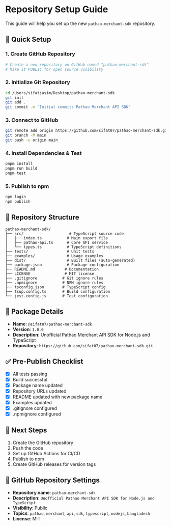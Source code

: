 # Repository Setup Guide

This guide will help you set up the new `pathao-merchant-sdk` repository.

## 🚀 **Quick Setup**

### 1. **Create GitHub Repository**
```bash
# Create a new repository on GitHub named "pathao-merchant-sdk"
# Make it PUBLIC for open source visibility
```

### 2. **Initialize Git Repository**
```bash
cd /Users/sifatjasim/Desktop/pathao-merchant-sdk
git init
git add .
git commit -m "Initial commit: Pathao Merchant API SDK"
```

### 3. **Connect to GitHub**
```bash
git remote add origin https://github.com/sifat07/pathao-merchant-sdk.git
git branch -M main
git push -u origin main
```

### 4. **Install Dependencies & Test**
```bash
pnpm install
pnpm run build
pnpm test
```

### 5. **Publish to npm**
```bash
npm login
npm publish
```

## 📁 **Repository Structure**

```
pathao-merchant-sdk/
├── src/                    # TypeScript source code
│   ├── index.ts           # Main export file
│   ├── pathao-api.ts      # Core API service
│   └── types.ts           # TypeScript definitions
├── tests/                 # Unit tests
├── examples/              # Usage examples
├── dist/                  # Built files (auto-generated)
├── package.json           # Package configuration
├── README.md             # Documentation
├── LICENSE               # MIT license
├── .gitignore           # Git ignore rules
├── .npmignore           # NPM ignore rules
├── tsconfig.json        # TypeScript config
├── tsup.config.ts       # Build configuration
└── jest.config.js       # Test configuration
```

## 🔧 **Package Details**

- **Name**: `@sifat07/pathao-merchant-sdk`
- **Version**: `1.0.0`
- **Description**: Unofficial Pathao Merchant API SDK for Node.js and TypeScript
- **Repository**: `https://github.com/sifat07/pathao-merchant-sdk.git`

## ✅ **Pre-Publish Checklist**

- [x] All tests passing
- [x] Build successful
- [x] Package name updated
- [x] Repository URLs updated
- [x] README updated with new package name
- [x] Examples updated
- [x] .gitignore configured
- [x] .npmignore configured

## 🎯 **Next Steps**

1. Create the GitHub repository
2. Push the code
3. Set up GitHub Actions for CI/CD
4. Publish to npm
5. Create GitHub releases for version tags

## 📝 **GitHub Repository Settings**

- **Repository name**: `pathao-merchant-sdk`
- **Description**: `Unofficial Pathao Merchant API SDK for Node.js and TypeScript`
- **Visibility**: Public
- **Topics**: `pathao`, `merchant`, `api`, `sdk`, `typescript`, `nodejs`, `bangladesh`
- **License**: MIT


